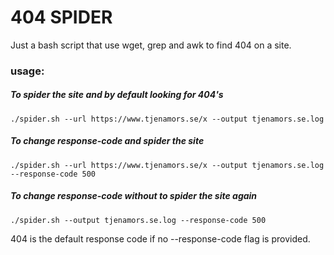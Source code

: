 # 404 SPIDER                                                                                                                                

Just a bash script that use wget, grep and awk to find 404 on a site.

### usage: 
  ##### To spider the site and by default looking for 404's
   `./spider.sh --url https://www.tjenamors.se/x --output tjenamors.se.log`
   
  ##### To change response-code and spider the site
   `./spider.sh --url https://www.tjenamors.se/x --output tjenamors.se.log --response-code 500`
   
  ##### To change response-code without to spider the site again
   `./spider.sh --output tjenamors.se.log --response-code 500`

404 is the default response code if no --response-code flag is provided.
